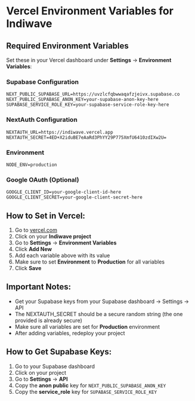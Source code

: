 # Vercel Environment Variables for Indiwave

## Required Environment Variables

Set these in your Vercel dashboard under **Settings** → **Environment Variables**:

### Supabase Configuration
```
NEXT_PUBLIC_SUPABASE_URL=https://uvzlcfqbwwaqafzjeivx.supabase.co
NEXT_PUBLIC_SUPABASE_ANON_KEY=your-supabase-anon-key-here
SUPABASE_SERVICE_ROLE_KEY=your-supabase-service-role-key-here
```

### NextAuth Configuration
```
NEXTAUTH_URL=https://indiwave.vercel.app
NEXTAUTH_SECRET=4ED+X2iduBE7eAaRd3PhYY29P775XmfU6410zdIXw2U=
```

### Environment
```
NODE_ENV=production
```

### Google OAuth (Optional)
```
GOOGLE_CLIENT_ID=your-google-client-id-here
GOOGLE_CLIENT_SECRET=your-google-client-secret-here
```

## How to Set in Vercel:

1. Go to [vercel.com](https://vercel.com)
2. Click on your **Indiwave project**
3. Go to **Settings** → **Environment Variables**
4. Click **Add New**
5. Add each variable above with its value
6. Make sure to set **Environment** to **Production** for all variables
7. Click **Save**

## Important Notes:

- Get your Supabase keys from your Supabase dashboard → Settings → API
- The NEXTAUTH_SECRET should be a secure random string (the one provided is already secure)
- Make sure all variables are set for **Production** environment
- After adding variables, redeploy your project

## How to Get Supabase Keys:

1. Go to your Supabase dashboard
2. Click on your project
3. Go to **Settings** → **API**
4. Copy the **anon public** key for `NEXT_PUBLIC_SUPABASE_ANON_KEY`
5. Copy the **service_role** key for `SUPABASE_SERVICE_ROLE_KEY`
